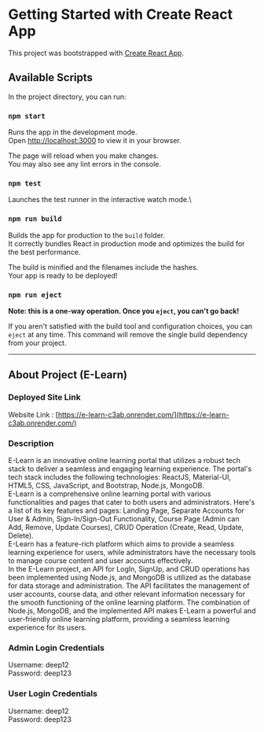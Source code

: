 # Getting Started with Create React App

This project was bootstrapped with [Create React App](https://github.com/facebook/create-react-app).

## Available Scripts

In the project directory, you can run:

### `npm start`

Runs the app in the development mode.\
Open [http://localhost:3000](http://localhost:3000) to view it in your browser.

The page will reload when you make changes.\
You may also see any lint errors in the console.

### `npm test`

Launches the test runner in the interactive watch mode.\

### `npm run build`

Builds the app for production to the `build` folder.\
It correctly bundles React in production mode and optimizes the build for the best performance.

The build is minified and the filenames include the hashes.\
Your app is ready to be deployed!

### `npm run eject`

**Note: this is a one-way operation. Once you `eject`, you can't go back!**

If you aren't satisfied with the build tool and configuration choices, you can `eject` at any time. This command will remove the single build dependency from your project.

<hr />

## About Project (E-Learn) 

### Deployed Site Link

Website Link : [https://e-learn-c3ab.onrender.com/](https://e-learn-c3ab.onrender.com/)

### Description

E-Learn is an innovative online learning portal that utilizes a robust tech stack to deliver a seamless and engaging learning experience. The portal's tech stack includes the following technologies: ReactJS, Material-UI, HTML5, CSS, JavaScript, and Bootstrap, Node.js, MongoDB.<br/>
E-Learn is a comprehensive online learning portal with various functionalities and pages that cater to both users and administrators. Here's a list of its key features and pages: Landing Page, Separate Accounts for User & Admin, Sign-In/Sign-Out Functionality, Course Page (Admin can Add, Remove, Update Courses), CRUD Operation (Create, Read, Update, Delete).<br/>
E-Learn has a feature-rich platform which aims to provide a seamless learning experience for users, while administrators have the necessary tools to manage course content and user accounts effectively.<br/>
In the E-Learn project, an API for LogIn, SignUp, and CRUD operations has been implemented using Node.js, and MongoDB is utilized as the database for data storage and administration. The API facilitates the management of user accounts, course data, and other relevant information necessary for the smooth functioning of the online learning platform. The combination of Node.js, MongoDB, and the implemented API makes E-Learn a powerful and user-friendly online learning platform, providing a seamless learning experience for its users.<br/>


### Admin Login Credentials

Username: deep12 
<br/>
Password: deep123
<br/>

### User Login Credentials

Username: deep12 
<br/>
Password: deep123
